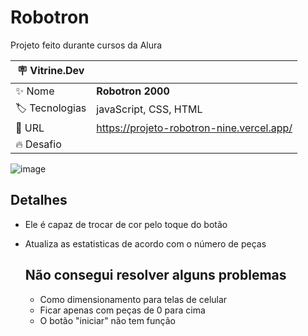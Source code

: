 # Robotron

Projeto feito durante cursos da Alura

| :placard: Vitrine.Dev |     |
| -------------  | --- |
| :sparkles: Nome        | **Robotron 2000**
| :label: Tecnologias | javaScript, CSS, HTML
| :rocket: URL         | https://projeto-robotron-nine.vercel.app/
| :fire: Desafio     | 

<!-- Inserir imagem com a #vitrinedev ao final do link -->
![image](https://github.com/FabricioZago/projeto-Robotron/assets/124259349/21b7399c-f832-4c61-b3e0-a40c1c8dd30f#vitrinedev)


## Detalhes

- Ele é capaz de trocar de cor pelo toque do botão
- Atualiza as estatisticas de acordo com o número de peças

  ## Não consegui resolver alguns problemas

  - Como dimensionamento para telas de celular
  - Ficar apenas com peças de 0 para cima
  - O botão "iniciar" não tem função
